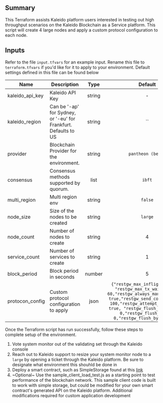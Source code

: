 ## Summary

This Terraform assists Kaleido platform users interested in testing out high throughput scenarios on the Kaleido Blockchain as a Service platform. This script will create 4 large nodes and apply a custom protocol configuration to each node.  

## Inputs

Refer to the file `input.tfvars` for an example input. Rename this file to `terraform.tfvars` if you'd like for it to apply to your environment. Default settings defined in this file can be found below

| Name | Description | Type | Default | Required |
|------|-------------|:----:|:-----:|:-----:|
| kaleido_api_key | Kaleido API Key | string | - | yes |
| kaleido_region | Can be '-ap' for Sydney, or '-eu' for Frankfurt. Defaults to US | string | `` | no |
| provider | Blockchain Provider for the environment. | string | `pantheon (besu)` | no |
| consensus | Consensus methods supported by quorum. | list | `ibft` | no |
| multi_region | Multi region env | string | `false` | no |
| node_size | Size of the nodes to be created | string | `large` | no |
| node_count | Number of nodes to create | string | 4 | no |
| service_count | Number of services to create | string | 1 | no |
| block_period | Block period in seconds | number | 5 | no |
| protocon_config | Custom protocol configuration to apply | json | ```{"restgw_max_inflight": 1000, "restgw_max_tx_wait_time": 60,"restgw_always_manage_nonce": true,"restgw_send_concurrency": 100,"restgw_attempt_gap_fill": true, "restgw_flush_frequency": 0,"restgw_flush_msgs": 0,"restgw_flush_bytes": 0,}``` | no |

Once the Terraform script has run successfully, follow these steps to complete setup of the environment. 

1. Vote system monitor out of the validating set through the Kaleido console
2. Reach out to Kaleido support to resize your system monitor node to a `large` by opening a ticket through the Kaleido platform. Be sure to designate what environment this shouhld be done in
3. Deploy a smart contract, such as SimpleStorage found at this [link](https://github.com/kaleido-io/kaleido-js/blob/master/deploy-transact/contracts/simplestorage_v5.sol)
4. ~Optional~ Use the sample_client_load_test.js as a starting point to test performance of the blockchain network. This sample client code is built to work with simple storage, but could be modified for your own smart contract's generated API on the Kaleido platform. Additional modifications required for custom application development